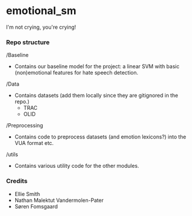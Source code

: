 # emotional_sm
I'm not crying, you're crying!



### Repo structure


/Baseline
- Contains our baseline model for the project: a linear SVM with basic (non)emotional features for hate speech detection.


/Data
- Contains datasets (add them locally since they are gitignored in the repo.)
  - TRAC
  - OLID

/Preprocessing
- Contains code to preprocess datasets (and emotion lexicons?) into the VUA format etc.

/utils
- Contains various utility code for the other modules.





### Credits
- Ellie Smith
- Nathan Malektut Vandermolen-Pater
- Søren Fomsgaard
